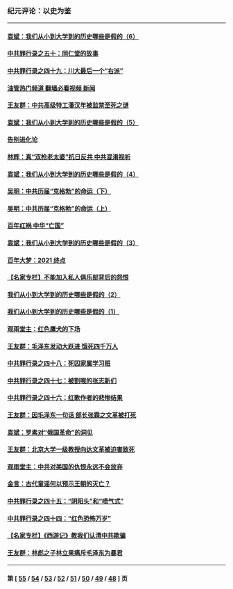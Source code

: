 ### 纪元评论：以史为鉴
---
#### [袁斌：我们从小到大学到的历史哪些是假的（6）](../../pages/nsc1028/n13221126.md?09100330) 
#### [中共罪行录之五十：同仁堂的故事](../../pages/nsc1028/n13218798.md?09100330) 
#### [中共罪行录之四十九：川大最后一个“右派”](../../pages/nsc1028/n13216206.md?09100330) 
#### [油管热门频道 翻墙必看视频 新闻](ok?09100330)
#### [王友群：中共高级特工潘汉年被监禁至死之谜](../../pages/nsc1028/n13210760.md?09100330) 
#### [袁斌：我们从小到大学到的历史哪些是假的（5）](../../pages/nsc1028/n13209835.md?09100330) 
#### [告别进化论](../../pages/nsc1028/n13196066.md?09100330) 
#### [林辉：真“双枪老太婆”抗日反共 中共混淆视听](../../pages/nsc1028/n13208826.md?09100330) 
#### [袁斌：我们从小到大学到的历史哪些是假的（4）](../../pages/nsc1028/n13204742.md?09100330) 
#### [吴明：中共历届“克格勃”的命运（下）](../../pages/nsc1028/n13200899.md?09100330) 
#### [吴明：中共历届“克格勃”的命运（上）](../../pages/nsc1028/n13198300.md?09100330) 
#### [百年红祸 中华“亡国”](../../pages/nsc1028/n13192762.md?09100330) 
#### [袁斌：我们从小到大学到的历史哪些是假的（3）](../../pages/nsc1028/n13193945.md?09100330) 
#### [百年大梦：2021 终点](../../pages/nsc1028/n13190519.md?09100330) 
#### [【名家专栏】不能加入私人俱乐部背后的怨恨](../../pages/nsc1028/n13186855.md?09100330) 
#### [我们从小到大学到的历史哪些是假的（2）](../../pages/nsc1028/n13186560.md?09100330) 
#### [我们从小到大学到的历史哪些是假的（1）](../../pages/nsc1028/n13181650.md?09100330) 
#### [观雨堂主：红色鹰犬的下场](../../pages/nsc1028/n13180822.md?09100330) 
#### [王友群：毛泽东发动大跃进 饿死四千万人](../../pages/nsc1028/n13177158.md?09100330) 
#### [中共罪行录之四十八：死囚家属学习班](../../pages/nsc1028/n13177975.md?09100330) 
#### [中共罪行录之四十七：被割喉的张志新们](../../pages/nsc1028/n13175568.md?09100330) 
#### [中共罪行录之四十六：红歌作者的悲惨结果](../../pages/nsc1028/n13172779.md?09100330) 
#### [王友群：因毛泽东一句话 部长张霖之文革被打死](../../pages/nsc1028/n13161711.md?09100330) 
#### [袁斌：罗素对“俄国革命”的洞见](../../pages/nsc1028/n13159737.md?09100330) 
#### [王友群：北京大学一级教授向达文革被迫害致死](../../pages/nsc1028/n13150966.md?09100330) 
#### [观雨堂主：中共对美国的仇恨永远不会放弃](../../pages/nsc1028/n13149032.md?09100330) 
#### [金言：古代童谣何以预示王朝的灭亡？](../../pages/nsc1028/n13148878.md?09100330) 
#### [中共罪行录之四十五：“阴阳头”和“喷气式”](../../pages/nsc1028/n13132408.md?09100330) 
#### [中共罪行录之四十四：“红色恐怖万岁”](../../pages/nsc1028/n13130302.md?09100330) 
#### [【名家专栏】《西游记》教我们认清中共欺骗](../../pages/nsc1028/n13129563.md?09100330) 
#### [王友群：林彪之子林立果痛斥毛泽东为暴君](../../pages/nsc1028/n13128622.md?09100330) 

---
#### 第 [ [55](./55.md?09100330) / [54](./54.md?09100330) / [53](./53.md?09100330) / [52](./52.md?09100330) / [51](./51.md?09100330) / [50](./50.md?09100330) / [49](./49.md?09100330) / [48](./48.md?09100330) ] 页

